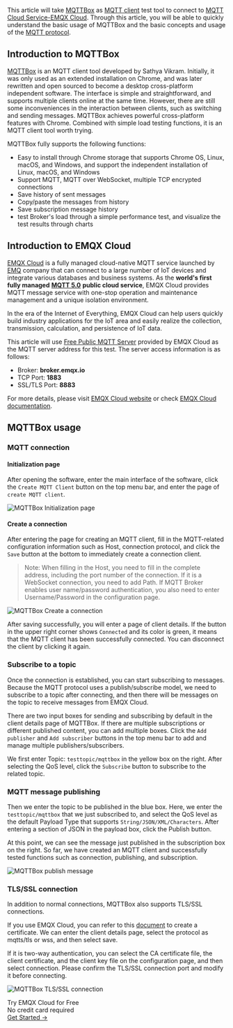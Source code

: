 This article will take [MQTTBox](https://github.com/workswithweb/MQTTBox) as [MQTT client](https://www.emqx.com/en/blog/introduction-to-the-commonly-used-mqtt-client-library) test tool to connect to [MQTT Cloud Service-EMQX Cloud](https://www.emqx.com/en/cloud). Through this article, you will be able to quickly understand the basic usage of MQTTBox and the basic concepts and usage of the [MQTT protocol](https://www.emqx.com/en/mqtt).



## Introduction to MQTTBox

[MQTTBox](https://github.com/workswithweb/MQTTBox) is an MQTT client tool developed by Sathya Vikram. Initially, it was only used as an extended installation on Chrome, and was later rewritten and open sourced to become a desktop cross-platform independent software. The interface is simple and straightforward, and supports multiple clients online at the same time. However, there are still some inconveniences in the interaction between clients, such as switching and sending messages. MQTTBox achieves powerful cross-platform features with Chrome. Combined with simple load testing functions, it is an MQTT client tool worth trying.

MQTTBox fully supports the following functions:

- Easy to install through Chrome storage that supports Chrome OS, Linux, macOS, and Windows, and support the independent installation of Linux, macOS, and Windows
- Support MQTT, MQTT over WebSocket, multiple TCP encrypted connections
- Save history of sent messages
- Copy/paste the messages from history
- Save subscription message history
- test Broker's load through a simple performance test,  and visualize the test results through charts



## Introduction to EMQX Cloud

[EMQX Cloud](https://www.emqx.com/en/cloud) is a fully managed cloud-native MQTT service launched by [EMQ](https://www.emqx.com/en) company that can connect to a large number of IoT devices and integrate various databases and business systems. As the **world's first fully managed** [**MQTT 5.0**](https://www.emqx.com/en/mqtt/mqtt5) **public cloud service**, EMQX Cloud provides MQTT message service with one-stop operation and maintenance management and a unique isolation environment.

In the era of the Internet of Everything, EMQX Cloud can help users quickly build industry applications for the IoT area and easily realize the collection, transmission, calculation, and persistence of IoT data.

This article will use [Free Public MQTT Server](https://www.emqx.com/en/mqtt/public-mqtt5-broker) provided by EMQX Cloud as the MQTT server address for this test. The server access information is as follows:

- Broker: **broker.emqx.io**
- TCP Port: **1883**
- SSL/TLS Port: **8883**

For more details, please visit [EMQX Cloud website](https://www.emqx.com/en/cloud) or check [EMQX Cloud documentation](https://docs.emqx.io/en/cloud/latest/).



## MQTTBox usage

### MQTT connection

#### Initialization page

After opening the software, enter the main interface of the software, click the `Create MQTT Client` button on the top menu bar, and enter the page of `create MQTT client`.

![MQTTBox Initialization page](https://assets.emqx.com/images/75d7f67d4c584a017f0f50ffd8a4f87e.png)

#### Create a connection

After entering the page for creating an MQTT client, fill in the MQTT-related configuration information such as Host, connection protocol, and click the `Save` button at the bottom to immediately create a connection client.

> Note: When filling in the Host, you need to fill in the complete address, including the port number of the connection. If it is a WebSocket connection, you need to add Path. If MQTT Broker enables user name/password authentication, you also need to enter Username/Password in the configuration page.

![MQTTBox Create a connection](https://assets.emqx.com/images/f371711eda1ffc0ebd6a12976e88cfbd.png)

After saving successfully, you will enter a page of client details. If the button in the upper right corner shows `Connected` and its color is green, it means that the MQTT client has been successfully connected. You can disconnect the client by clicking it again.

### Subscribe to a topic

Once the connection is established, you can start subscribing to messages. Because the MQTT protocol uses a publish/subscribe model, we need to subscribe to a topic after connecting, and then there will be messages on the topic to receive messages from EMQX Cloud.

There are two input boxes for sending and subscribing by default in the client details page of MQTTBox. If there are multiple subscriptions or different published content, you can add multiple boxes. Click the `Add publisher` and `Add subscriber` buttons in the top menu bar to add and manage multiple publishers/subscribers.

We first enter Topic: `testtopic/mqttbox` in the yellow box on the right. After selecting the QoS level, click the `Subscribe` button to subscribe to the related topic.

### MQTT message publishing

Then we enter the topic to be published in the blue box. Here, we enter the `testtopic/mqttbox` that we just subscribed to, and select the QoS level as the default Payload Type that supports `String/JSON/XML/Characters`. After entering a section of JSON in the payload box, click the Publish button.

At this point, we can see the message just published in the subscription box on the right. So far, we have created an MQTT client and successfully tested functions such as connection, publishing, and subscription.

![MQTTBox publish message](https://assets.emqx.com/images/638cea055bb29c8b6265ac6df0496413.png)

### TLS/SSL connection

In addition to normal connections, MQTTBox also supports TLS/SSL connections.

If you use EMQX Cloud, you can refer to this [document](https://docs.emqx.io/en/cloud/latest/deployments/tls_ssl.html) to create a certificate. We can enter the client details page, select the protocol as mqtts/tls or wss, and then select save.

If it is two-way authentication, you can select the CA certificate file, the client certificate, and the client key file on the configuration page, and then select connection. Please confirm the TLS/SSL connection port and modify it before connecting.

![MQTTBox TLS/SSL connection](https://assets.emqx.com/images/6d53d3f95ac3b4bef0cfcdd2bc51a11f.jpg)


<section class="promotion">
    <div>
        Try EMQX Cloud for Free
        <div class="is-size-14 is-text-normal has-text-weight-normal">No credit card required</div>
    </div>
    <a href="https://www.emqx.com/en/signup?continue=https://cloud-intl.emqx.com/console/deployments/0?oper=new" class="button is-gradient px-5">Get Started →</a >
</section>
